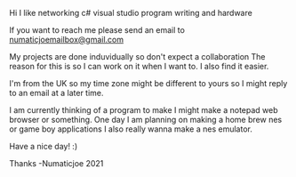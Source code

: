Hi I like networking c# visual studio program writing and hardware

If you want to reach me please send an email to 
numaticjoemailbox@gmail.com

My projects are done induvidually so don't expect a collaboration 
The reason for this is so I can work on it when I want to. I also find it easier. 

I'm from the UK so my time zone might be different to yours so I might reply to an email at a later time. 

I am currently thinking of a program to make I might make a notepad web browser or something. 
One day I am planning on making a home brew nes or game boy applications 
I also really wanna make a nes emulator. 

Have a nice day! :) 

Thanks
-Numaticjoe 2021
